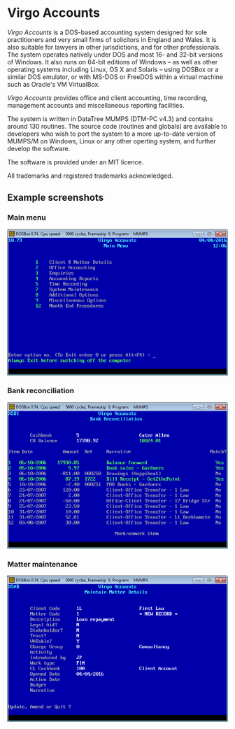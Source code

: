 # Virgo Accounts

*Virgo Accounts* is a DOS-based accounting system designed for sole practitioners and very small firms of solicitors in England and Wales. It is also suitable for lawyers in other jurisdictions, and for other professionals. The system operates natively under DOS and most 16- and 32-bit versions of Windows. It also runs on 64-bit editions of Windows – as well as other operating systems including Linux, OS X and Solaris – using DOSBox or a similar DOS emulator, or with MS-DOS or FreeDOS within a virtual machine such as Oracle's VM VirtualBox.

*Virgo Accounts* provides office and client accounting, time recording, management accounts and miscellaneous reporting facilities.

The system is written in DataTree MUMPS (DTM-PC v4.3) and contains around 130 routines. The source code (routines and globals) are available to developers who wish to port the system to a more up-to-date version of MUMPS/M on Windows, Linux or any other operting system, and further develop the software.

The software is provided under an MIT licence.

All trademarks and registered trademarks acknowledged.

## Example screenshots

### Main menu

![main menu](images/screenshot-1.png)

### Bank reconciliation

![bank reconciliation](images/screenshot-2.png)

### Matter maintenance

![matter maintenance](images/screenshot-3.png)
